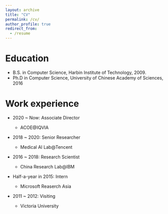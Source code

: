 ```yaml
---
layout: archive
title: "CV"
permalink: /cv/
author_profile: true
redirect_from:
  - /resume
---
```


Education
======
* B.S. in Computer Science, Harbin Institute of Technology, 2009.
* Ph.D in Computer Science, University of Chinese Academy of Sciences, 2016

Work experience
======
* 2020 ~ Now: Associate Director
  * ACOE@IQVIA

* 2018 ~ 2020: Senior Researcher
  * Medical AI Lab@Tencent
  
* 2016 ~ 2018: Research Scientist
  * China Research Lab@IBM

* Half-a-year in 2015: Intern
  * Microsoft Reaserch Asia

* 2011 ~ 2012: Visiting
  * Victoria University
